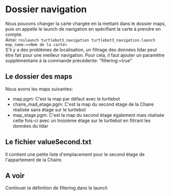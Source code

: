 # Dossier navigation
Nous pouvons changer la carte chargée en la mettant dans le dossier maps, puis on appelle le launch de navigation en spécifiant la carte à prendre en compte.  
Ainsi: `roslaunch turtlebot3_navigation turtlebot3_navigation.launch map_name:=<Nom de la carte>`  
S'il y a des problèmes de localisation, un filtrage des données lidar peut être fait pour une meilleur navigation. Pour cela, il faut ajouter un paramètre supplémentaire à la commande précédente:  "filtering:=true" 

## Le dossier des maps
Nous avons les maps suivantes:
- map.pgm: C'est la map par défaut avec le turtlebot
- chaire_mad_etage.pgm: C'est la map du second étage de la Chaire réalisée sans étage sur le turtlebot
- map_stage.pgm: C'est la map du second étage également mais réalisée cette fois-ci avec un troisième étage sur le turtlebot en filtrant les données du lidar

## Le fichier valueSecond.txt
Il contient une petite liste d'emplacement pour le second étage de l'appartement de la Chaire.

## A voir  

Continuer la définition de filtering dans le launch
